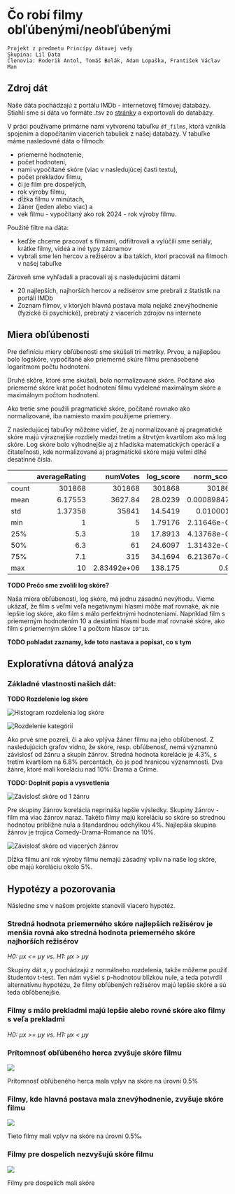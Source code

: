 # Čo robí filmy obľúbenými/neobľúbenými
```
Projekt z predmetu Princípy dátovej vedy
Skupina: Lil Data
Členovia: Roderik Antol, Tomáš Belák, Adam Lopaška, František Václav Man
```

## Zdroj dát
Naše dáta pochádzajú z portálu IMDb - internetovej filmovej databázy. Stiahli sme si dáta vo formáte .tsv zo [stránky](https://datasets.imdbws.com/) a exportovali do databázy.

V práci používame primárne nami vytvorenú tabuľku `df_films`, ktorá vznikla spojením a dopočítaním viacerích tabuliek z našej databázy. V tabuľke máme nasledovné dáta o filmoch: 
- priemerné hodnotenie, 
- počet hodnotení, 
- nami vypočítané skóre (viac v nasledujúcej časti textu),
- počet prekladov filmu, 
- či je film pre dospelých, 
- rok výroby filmu, 
- dĺžka filmu v minútach, 
- žáner (jeden alebo viac) a 
- vek filmu - vypočítaný ako rok 2024 - rok výroby filmu.

Použité filtre na dáta:
- keďže chceme pracovať s filmami, odfiltrovali a vylúčili sme seriály, krátke filmy, videá a iné typy záznamov
- vybrali sme len hercov a režisérov a iba takích, ktorí pracovali na filmoch v našej tabuľke

Zároveň sme vyhľadali a pracovali aj s nasledujúcimi dátami
- 20 najlepších, najhorších hercov a režisérov sme prebrali z štatistík na portáli IMDb
- Zoznam filmov, v ktorých hlavná postava mala nejaké znevýhodnenie (fyzické či psychické), prebratý z viacerích zdrojov na internete

## Miera obľúbenosti
Pre definíciu miery obľúbenosti sme skúšali tri metriky. Prvou, a najlepšou bolo logskóre, vypočítané ako priemerné skúre filmu prenásobené logaritmom počtu hodnotení. 

Druhé skôre, ktoré sme skúšali, bolo normalizované skóre. Počítané ako priemerné skóre krát počet hodnotení filmu vydelené maximálnym skóre a maximálnym počtom hodnotení.

Ako tretie sme použili pragmatické skóre, počítané rovnako ako normalizované, iba namiesto maxím použijeme priemery. 

Z nasledujúcej tabuľky môžeme vidieť, že aj normalizované aj pragmatické skóre majú výraznejšie rozdiely medzi tretím a štrvtým kvartilom ako má log skóre. Log skóre bolo výhodnejšie aj z hľadiska matematických operácií a čitateľnosti, kde normalizované aj pragmatické skóre majú veľmi dlhé desatinné čísla. 

|       |   averageRating |         numVotes |    log_score |       norm_score |       prag_score |
|:------|----------------:|-----------------:|-------------:|-----------------:|-----------------:|
| count |    301868       | 301868           | 301868       | 301868           | 301868           |
| mean  |         6.17553 |   3627.84        |     28.0239  |      0.000898479 |      1.13691     |
| std   |         1.37358 |  35841           |     14.5419  |      0.0100013   |     12.6554      |
| min   |         1       |      5           |      1.79176 |      2.11646e-07 |      0.000267811 |
| 25%   |         5.3     |     19           |     17.8913  |      4.13768e-06 |      0.00523571  |
| 50%   |         6.3     |     61           |     24.6097  |      1.31432e-05 |      0.0166311   |
| 75%   |         7.1     |    315           |     34.1694  |      6.21367e-05 |      0.0786261   |
| max   |        10       |      2.83492e+06 |    138.175   |      0.93        |   1176.8         |

**TODO Prečo sme zvolili log skóre?**


Naša miera obľúbenosti, log skóre, má jednu zásadnú nevýhodu. Vieme ukázať, že film s veľmi veľa negatívnymi hlasmi môže mať rovnaké, ak nie lepšie log skóre, ako film s málo perfektnými hodnoteniami. Napríklad film s priemerným hodnotením 10 a desiatimi hlasmi bude mať rovnaké skóre, ako film s priemerným skóre 1 a počtom hlasov `10^10`. 

**TODO pohladat zaznamy, kde toto nastava a popisat, co s tym**

## Exploratívna dátová analýza
### Základné vlastnosti našich dát:

**TODO Rozdelenie log skóre**

![Histogram rozdelenia log skóre](./images/log_score_dist.png)

![Rozdelenie kategórií](./images/dist_of_categories.png)

Ako prvé sme pozreli, či a ako vplýva žáner filmu na jeho obľúbenosť. Z nasledujúcich grafov vidno, že skóre, resp. obľúbenosť, nemá významnú závislosť od žánru a skupín žánrov. Stredná hodnota korelácie je 4.3%, s tretím kvartilom na 6.8% percentách, čo je pod hranicou významnosti. Dva žánre, ktoré mali koreláciu nad 10%: Drama a Crime.

**TODO: Doplniť popis a vysvetlenia**

![Závislosť skóre od 1 žánru](./images/genres_score_corr.png)

<!-- Sumárne štatistiky pre koreláciu žánru od skóre.
|       |   log_score |
|:------|------------:|
| count |  27         |
| mean  |   0.0394699 |
| std   |   0.0512069 |
| min   |  -0.0727358 |
| 25%   |  -0.002215  |
| 50%   |   0.0432643 |
| 75%   |   0.0682588 |
| max   |   0.155022  | -->

Pre skupiny žánrov korelácia neprináša lepšie výsledky. Skupiny žánrov - film má viac žánrov naraz. Takéto filmy majú koreláciu so skóre so strednou hodnotou približne nula a štandardnou odchýlkou 4%. Najlepšia skupina žánrov je trojica Comedy-Drama-Romance na 10%.

![Závislosť skóre od viacerých žánrov](./images/genres2_score_corr.png)

<!-- Závislosť skóre od viacerích žánrov
|       |    log_score |
|:------|-------------:|
| count | 30           |
| mean  | -0.000845098 |
| std   |  0.041377    |
| min   | -0.0656707   |
| 25%   | -0.030552    |
| 50%   | -0.00704689  |
| 75%   |  0.0228701   |
| max   |  0.099292    | -->

Dĺžka filmu ani rok výroby filmu nemajú zásadný vpliv na naše log skóre, obe majú koreláciu okolo 5%. 

## Hypotézy a pozorovania
Následne sme v našom projekte stanovili viacero hypotéz.

### Stredná hodnota priemerného skóre najlepších režisérov je menšia rovná ako stredná hodnota priemerného skóre najhorších režisérov
*H0: &mu;x <= &mu;y vs. H1: &mu;x > &mu;y*

Skupiny dát x, y pochádzajú z normálneho rozdelenia, takže môžeme použiť študentov t-test. Ten nám vyšiel s p-hodnotou blízkou nule, a teda potvrdil alternatívnu hypotézu, že filmy obľúbených režisérov majú lepšie skóre a sú teda obľôbenejšie.

### Filmy s málo prekladmi majú lepšie alebo rovné skóre ako filmy s veľa prekladmi

*H0: &mu;x >= &mu;y vs. H1: &mu;x < &mu;y*

### Prítomnosť obľúbeného herca zvyšuje skóre filmu

![](./images/scatter_actors.png)

Prítomnosť obľúbeného herca mala vplyv na skóre na úrovni 0.5% 

### Filmy, kde hlavná postava mala znevýhodnenie, zvyšuje skóre filmu

![](./images/scatter_disab.png)

Tieto filmy mali vplyv na skóre na úrovni 0.5&permil;

### Filmy pre dospelích nezvyšujú skóre filmu

![](./images/scatter_adult.png)

Filmy pre dospelích mali skóre 